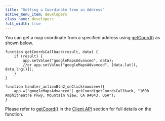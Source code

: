 ```yaml
---
title: "Getting a Coordinate from an Address"
active_menu_item: developers
class_name: developers
full_width: true
---
```



You can get a map coordinate from a specified address using [getCoord()](/developers/user-guide/scripting-apis/client-api/widget-object-functions/advanced-maps/getcoord) as shown below.

    function getCoordsCallback(result, data) {
        if (result) {
            app.setValue("googleMapsAdvanced", data);
            //or app.setValue("googleMapsAdvanced", [data.lat(), data.lng()]);
        }
    }
     
    function handler_actionBtn2_onClick(mouseev){
        app.w('googleMapsAdvanced').getCoord(getCoordsCallback, "1600 Amphitheatre Pkwy, Mountain View, CA 94043, USA");
    }
     
   

Please refer to [getCoord()](/developers/user-guide/scripting-apis/client-api/widget-object-functions/advanced-maps/getcoord) in the [Client API](/developers/user-guide/scripting-apis/client-api/) section for full details on the function.

